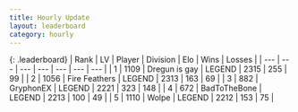 ```yaml
---
title: Hourly Update
layout: leaderboard
category: hourly
---
```


{: .leaderboard}
| Rank | LV | Player | Division | Elo | Wins | Losses |
| --- | --- | --- | --- | --- | --- | --- |
| <span data-change="0">1</span> | 1109 | <span title="ID: 203132">Dregun is gay</span> | LEGEND | <span data-change="0">2315</span> | <span data-change="0">255</span> | <span data-change="0">99</span> |
| <span data-change="0">2</span> | 1056 | <span title="ID: 357425">Fire Feathers</span> | LEGEND | <span data-change="0">2313</span> | <span data-change="0">163</span> | <span data-change="0">69</span> |
| <span data-change="0">3</span> | 882 | <span title="ID: 315148">GryphonEX</span> | LEGEND | <span data-change="1">2221</span> | <span data-change="3">323</span> | <span data-change="1">148</span> |
| <span data-change="0">4</span> | 672 | <span title="ID: 391169">BadToTheBone</span> | LEGEND | <span data-change="0">2213</span> | <span data-change="0">100</span> | <span data-change="0">49</span> |
| <span data-change="0">5</span> | 1110 | <span title="ID: 204953">Wolpe</span> | LEGEND | <span data-change="0">2212</span> | <span data-change="0">153</span> | <span data-change="0">75</span> |